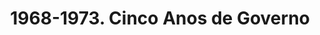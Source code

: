---
ref: sol-030-0089
title: "1968-1973. Cinco Anos de Governo"
author_name: ["Sebastião Rodrigues"]
publisher: ["RTP"]
year: "y1973"
origin: ["Portugal"]
formats: [book, book-cover]
disciplines: [graphic-design]
tags:
layout: artifact
status: ["scan"]
published: false
int_published: false
image_count:
date_added: 2023-06-16
batch:
---